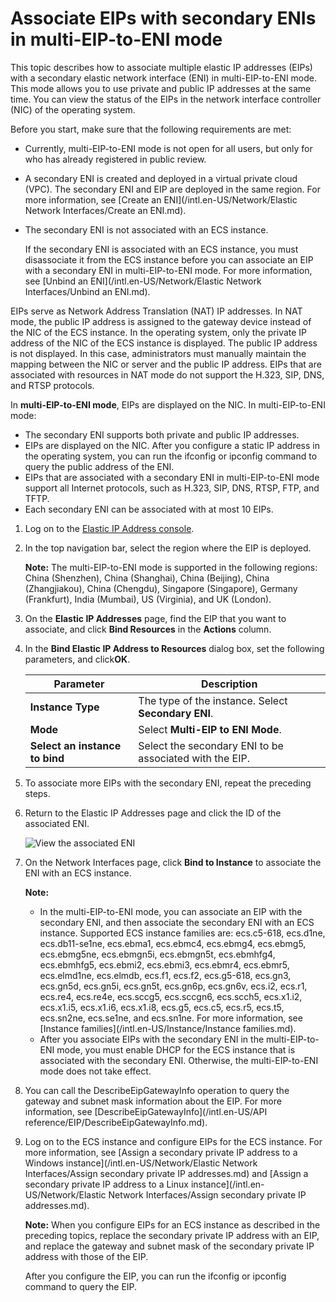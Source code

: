 # Associate EIPs with secondary ENIs in multi-EIP-to-ENI mode

This topic describes how to associate multiple elastic IP addresses \(EIPs\) with a secondary elastic network interface \(ENI\) in multi-EIP-to-ENI mode. This mode allows you to use private and public IP addresses at the same time. You can view the status of the EIPs in the network interface controller \(NIC\) of the operating system.

Before you start, make sure that the following requirements are met:

-   Currently, multi-EIP-to-ENI mode is not open for all users, but only for who has already registered in public review.
-   A secondary ENI is created and deployed in a virtual private cloud \(VPC\). The secondary ENI and EIP are deployed in the same region. For more information, see [Create an ENI](/intl.en-US/Network/Elastic Network Interfaces/Create an ENI.md).
-   The secondary ENI is not associated with an ECS instance.

    If the secondary ENI is associated with an ECS instance, you must disassociate it from the ECS instance before you can associate an EIP with a secondary ENI in multi-EIP-to-ENI mode. For more information, see [Unbind an ENI](/intl.en-US/Network/Elastic Network Interfaces/Unbind an ENI.md).


EIPs serve as Network Address Translation \(NAT\) IP addresses. In NAT mode, the public IP address is assigned to the gateway device instead of the NIC of the ECS instance. In the operating system, only the private IP address of the NIC of the ECS instance is displayed. The public IP address is not displayed. In this case, administrators must manually maintain the mapping between the NIC or server and the public IP address. EIPs that are associated with resources in NAT mode do not support the H.323, SIP, DNS, and RTSP protocols.

In **multi-EIP-to-ENI mode**, EIPs are displayed on the NIC. In multi-EIP-to-ENI mode:

-   The secondary ENI supports both private and public IP addresses.
-   EIPs are displayed on the NIC. After you configure a static IP address in the operating system, you can run the ifconfig or ipconfig command to query the public address of the ENI.
-   EIPs that are associated with a secondary ENI in multi-EIP-to-ENI mode support all Internet protocols, such as H.323, SIP, DNS, RTSP, FTP, and TFTP.
-   Each secondary ENI can be associated with at most 10 EIPs.

1.  Log on to the [Elastic IP Address console](https://vpc.console.aliyun.com/eip).

2.  In the top navigation bar, select the region where the EIP is deployed.

    **Note:** The multi-EIP-to-ENI mode is supported in the following regions: China \(Shenzhen\), China \(Shanghai\), China \(Beijing\), China \(Zhangjiakou\), China \(Chengdu\), Singapore \(Singapore\), Germany \(Frankfurt\), India \(Mumbai\), US \(Virginia\), and UK \(London\).

3.  On the **Elastic IP Addresses** page, find the EIP that you want to associate, and click **Bind Resources** in the **Actions** column.

4.  In the **Bind Elastic IP Address to Resources** dialog box, set the following parameters, and click**OK**.

    |Parameter|Description|
    |---------|-----------|
    |**Instance Type**|The type of the instance. Select **Secondary ENI**.|
    |**Mode**|Select **Multi-EIP to ENI Mode**.|
    |**Select an instance to bind**|Select the secondary ENI to be associated with the EIP.|

5.  To associate more EIPs with the secondary ENI, repeat the preceding steps.

6.  Return to the Elastic IP Addresses page and click the ID of the associated ENI.

    ![View the associated ENI](https://static-aliyun-doc.oss-accelerate.aliyuncs.com/assets/img/en-US/9059039951/p33382.png)

7.  On the Network Interfaces page, click **Bind to Instance** to associate the ENI with an ECS instance.

    **Note:**

    -   In the multi-EIP-to-ENI mode, you can associate an EIP with the secondary ENI, and then associate the secondary ENI with an ECS instance. Supported ECS instance families are: ecs.c5-618, ecs.d1ne, ecs.db11-se1ne, ecs.ebma1, ecs.ebmc4, ecs.ebmg4, ecs.ebmg5, ecs.ebmg5ne, ecs.ebmgn5i, ecs.ebmgn5t, ecs.ebmhfg4, ecs.ebmhfg5, ecs.ebmi2, ecs.ebmi3, ecs.ebmr4, ecs.ebmr5, ecs.elmd1ne, ecs.elmdb, ecs.f1, ecs.f2, ecs.g5-618, ecs.gn3, ecs.gn5d, ecs.gn5i, ecs.gn5t, ecs.gn6p, ecs.gn6v, ecs.i2, ecs.r1, ecs.re4, ecs.re4e, ecs.sccg5, ecs.sccgn6, ecs.scch5, ecs.x1.i2, ecs.x1.i5, ecs.x1.i6, ecs.x1.i8, ecs.g5, ecs.c5, ecs.r5, ecs.t5, ecs.sn2ne, ecs.se1ne, and ecs.sn1ne. For more information, see [Instance families](/intl.en-US/Instance/Instance families.md).
    -   After you associate EIPs with the secondary ENI in the multi-EIP-to-ENI mode, you must enable DHCP for the ECS instance that is associated with the secondary ENI. Otherwise, the multi-EIP-to-ENI mode does not take effect.
8.  You can call the DescribeEipGatewayInfo operation to query the gateway and subnet mask information about the EIP. For more information, see [DescribeEipGatewayInfo](/intl.en-US/API reference/EIP/DescribeEipGatewayInfo.md).

9.  Log on to the ECS instance and configure EIPs for the ECS instance. For more information, see [Assign a secondary private IP address to a Windows instance](/intl.en-US/Network/Elastic Network Interfaces/Assign secondary private IP addresses.md) and [Assign a secondary private IP address to a Linux instance](/intl.en-US/Network/Elastic Network Interfaces/Assign secondary private IP addresses.md).

    **Note:** When you configure EIPs for an ECS instance as described in the preceding topics, replace the secondary private IP address with an EIP, and replace the gateway and subnet mask of the secondary private IP address with those of the EIP.

    After you configure the EIP, you can run the ifconfig or ipconfig command to query the EIP.


